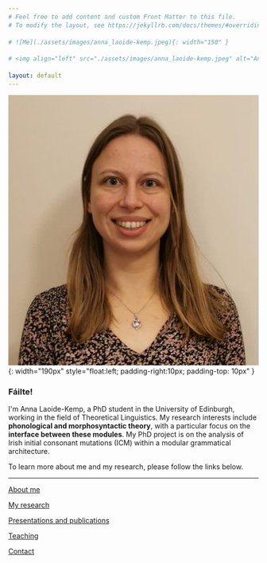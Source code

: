 ```yaml
---
# Feel free to add content and custom Front Matter to this file.
# To modify the layout, see https://jekyllrb.com/docs/themes/#overriding-theme-defaults

# ![Me](./assets/images/anna_laoide-kemp.jpeg){: width="150" }

# <img align="left" src="./assets/images/anna_laoide-kemp.jpeg" alt="Anna Laoide-Kemp" width="150">

layout: default
---
```


![Anna Laoide-Kemp](./assets/images/anna_laoide-kemp.jpeg){: width="190px" style="float:left; padding-right:10px; padding-top: 10px" }

### Fáilte!

I'm Anna Laoide-Kemp, a PhD student in the University of Edinburgh, working in the field of Theoretical Linguistics. My research interests include **phonological and morphosyntactic theory**, with a particular focus on the **interface between these modules**. My PhD project is on the analysis of Irish initial consonant mutations (ICM) within a modular grammatical architecture.

To learn more about me and my research, please follow the links below.

* * *

[About me](./aboutme.html)

[My research](./research.html)

[Presentations and publications](./publications.html)

[Teaching](./teaching.html)

[Contact](./contact.html)
